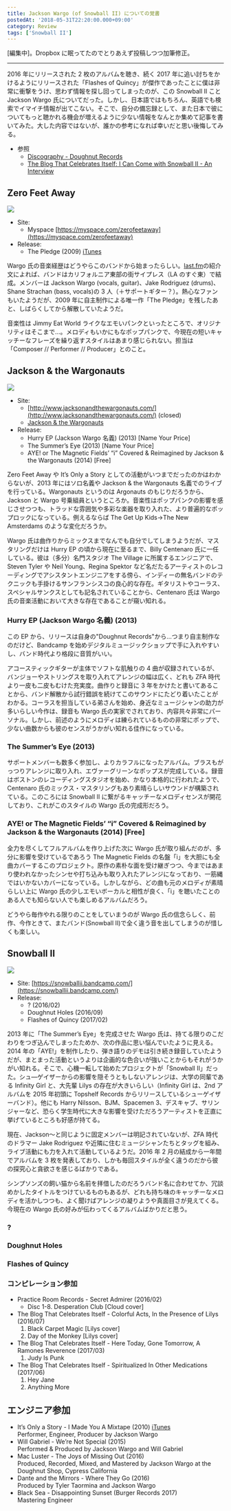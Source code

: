 ```yaml
---
title: Jackson Wargo (of Snowball II) についての覚書
postedAt: '2018-05-31T22:20:00.000+09:00'
category: Review
tags: ['Snowball II']
---
```


\[編集中\]。Dropbox に眠ってたのでとりあえず投稿しつつ加筆修正。

---

2016 年にリリースされた 2 枚のアルバムを聴き、続く 2017 年に追い討ちをかけるようにリリースされた「Flashes of Quincy」が傑作であったことに僕は非常に衝撃をうけ、思わず情報を探し回ってしまったのが、この Snowball II こと Jackson Wargo 氏についてだった。しかし、日本語ではもちろん、英語でも検索でイマイチ情報が出てこない。そこで、自分の備忘録として、また日本で彼についてもっと聴かれる機会が増えるように少ない情報をなんとか集めて記事を書いてみた。大した内容ではないが、誰かの参考になれば幸いだと思い後悔してみる。

- 参照
  - [Discography - Doughnut Records](https://doughnutrecords.weebly.com/discography.html)
  - [The Blog That Celebrates Itself: I Can Come with Snowball II - An Interview](http://theblogthatcelebratesitself.blogspot.com/2016/02/i-can-come-with-snowball-ii-interview.html)

## Zero Feet Away

![](https://a3-images.myspacecdn.com/images02/6/54ff5574c57841c385c2b526326cef45/full.jpg)

- Site:
  - Myspace [https://myspace.com/zerofeetaway](https://myspace.com/zerofeetaway)
- Release:
  - The Pledge (2009) [iTunes](https://itunes.apple.com/us/album/the-pledge/id386428445)

Wargo 氏の音楽経歴はどうやらこのバンドから始まったらしい。[last.fm](http://www.last.fm/music/Zero+Feet+Away)の紹介文によれば、バンドはカリフォルニア東部の街サイプレス（LA のすぐ東）で結成。メンバーは Jackson Wargo (vocals, guitar)、Jake Rodriguez (drums)、Shane Strachan (bass, vocals)の 3 人（＋サポートギター？）。熱心なファンもいたようだが、2009 年に自主制作による唯一作「The Pledge」を残したあと、しばらくしてから解散していたようだ。

音楽性は Jimmy Eat World ライクなエモいパンクといったところで、オリジナリティはそこまで…。メロディもいかにもなポップパンクで、今現在の短いキャッチーなフレーズを繰り返すスタイルはあまり感じられない。担当は「Composer // Performer // Producer」とのこと。

## Jackson & the Wargonauts

![](https://f4.bcbits.com/img/0002062921_10.jpg)

- Site:
  - [http://www.jacksonandthewargonauts.com/](http://www.jacksonandthewargonauts.com/) (closed)
  - [Jackson & the Wargonauts](https://jacksonwargo.bandcamp.com/)
- Release:
  - Hurry EP (Jackson Wargo 名義) (2013) \[Name Your Price\]
  - The Summer’s Eye (2013) \[Name Your Price\]
  - AYE! or The Magnetic Fields’ “i” Covered & Reimagined by Jackson & the Wargonauts (2014) \[Free\]

Zero Feet Away や It’s Only a Story としての活動がいつまでだったのかはわからないが、2013 年にはソロ名義や Jackson & the Wargonauts 名義でのライブを行っている。Wargonauts というのは Argonauts のもじりだろうから、Jackson と Wargo 号乗組員というところか。音楽性はポップパンクの影響を感じさせつつも、トラッドな雰囲気や多彩な楽器を取り入れた、より普遍的なポップロックになっている。例えるならば The Get Up Kids→The New Amsterdams のような変化だろうか。

Wargo 氏は曲作りからミックスまでなんでも自分でしてしまうようだが、マスタリングだけは Hurry EP の頃から現在に至るまで、Billy Centenaro 氏に一任している。彼は（多分）名門スタジオ The Village に所属するエンジニアで、Steven Tyler や Neil Young、Regina Spektor など名だたるアーティストのレコーディングでアシスタントエンジニアをする傍ら、インディーの無名バンドのテクニックも手掛けるサンフランシスコの良心的な存在。ギタリストやコーラス、スペシャルサンクスとしても記名されていることから、Centenaro 氏は Wargo 氏の音楽活動において大きな存在であることが窺い知れる。

### Hurry EP (Jackson Wargo 名義) (2013)

この EP から、リリースは自身の"Doughnut Records"から…つまり自主制作なのだけど、Bandcamp を始めデジタルミュージックショップで手に入れやすいし、バンド時代より格段に音質がいい。

アコースティックギターが主体でソフトな肌触りの 4 曲が収録されているが、バンジョーやストリングスを取り入れてアレンジの幅は広く、どれも ZFA 時代より一皮も二皮もむけた充実度。曲作りと録音に 3 年をかけたと書いてあることから、バンド解散から試行錯誤を続けてこのサウンドにたどり着いたことがわかる。コーラスを担当している弟さんを始め、身近なミュージシャンの助力が多いらしい今作は、録音も Wargo 氏の実家でされており、内容共々非常にパーソナル。しかし、前述のようにメロディは練られているものの非常にポップで、少ない曲数からも彼のセンスがうかがい知れる佳作になっている。

### The Summer’s Eye (2013)

サポートメンバーも数多く参加し、よりカラフルになったアルバム。ブラスもがっつりアレンジに取り入れ、エヴァーグリーンなポップスが完成している。録音はボストンのレコーディングスタジオを始め、かなり本格的に行われたようで、Centenaro 氏のミックス・マスタリングもあり素晴らしいサウンドが構築されている。このころには Snowball II に繋がるキャッチーなメロディセンスが開花しており、これがこのスタイルの Wargo 氏の完成形だろう。

### AYE! or The Magnetic Fields’ “i” Covered & Reimagined by Jackson & the Wargonauts (2014) \[Free\]

全力を尽くしてフルアルバムを作り上げた次に Wargo 氏が取り組んだのが、多分に影響を受けているであろう The Magnetic Fields の名盤「i」を大胆にも全曲カバーするこのプロジェクト。原作の素朴な面を受け継ぎつつ、今まではあまり使われなかったシンセや打ち込みも取り入れたアレンジになっており、一筋縄ではいかないカバーになっている。しかしながら、どの曲も元のメロディが素晴らしい上に Wargo 氏の少しエモいボーカルと相性が良く、「i」を聴いたことのある人でも知らない人でも楽しめるアルバムだろう。

どうやら毎作やれる限りのことをしていまうのが Wargo 氏の信念らしく、前作、今作ときて、またバンド(Snowball II)で全く違う音を出してしまうのが惜しくも楽しい。

## Snowball II

![](https://image-ticketfly.imgix.net/00/02/63/57/21-og.jpg?w=2048&h=1365)

- Site: [https://snowballii.bandcamp.com/](https://snowballii.bandcamp.com/)
- Release:
  - ? (2016/02)
  - Doughnut Holes (2016/09)
  - Flashes of Quincy (2017/02)

2013 年に「The Summer’s Eye」を完成させた Wargo 氏は、持てる限りのこだわりをつぎ込んでしまったためか、次の作品に思い悩んでいたように見える。2014 年の「AYE!」を制作したり、弾き語りのデモは引き続き録音していたようだが、まとまった活動というよりは企画的な色合いが強いことからもそれがうかがい知れる。そこで、心機一転して始めたプロジェクトが「Snowball II」だった。シュ—ゲイザーからの影響を隠そうともしないアレンジは、大学の同輩である Infinity Girl と、大先輩 Lilys の存在が大きいらしい（Infinity Girl は、2nd アルバムを 2015 年初頭に Topshelf Records からリリースしているシューゲイザーバンド）。他にも Harry Nilsson、BJM、Spacemen 3、デスキャブ、サリンジャーなど、恐らく学生時代に大きな影響を受けただろうアーティストを正直に挙げているところも好感が持てる。

現在、Jackson〜と同じように固定メンバーは明記されていないが、ZFA 時代のドラマー Jake Rodriguez や近隣に住むミュージシャンたちとタッグを組み、ライブ活動にも力を入れて活動しているようだ。2016 年 2 月の結成から一年間でアルバムを 3 枚を発表しており、しかも毎回スタイルが全く違うのだから彼の探究心と貪欲さを感じるばかりである。

シンプソンズの飼い猫から名前を拝借したのだろうバンド名に合わせてか、冗談めかしたタイトルをつけているものもあるが、どれも持ち味のキャッチーなメロディを活かしつつも、よく聞けばアレンジの凝りようや真面目さが見えてくる。今現在の Wargo 氏の好みが伝わってくるアルバムばかりだと思う。

### ?

### Doughnut Holes

### Flashes of Quincy

### コンピレーション参加

- Practice Room Records - Secret Admirer (2016/02)
  - Disc 1-8\. Desperation Club \[Cloud cover\]
- The Blog That Celebrates Itself - Colorful Acts, In the Presence of Lilys (2016/07)
  1.  Black Carpet Magic \[Lilys cover\]
  2.  Day of the Monkey \[Lilys cover\]
- The Blog That Celebrates Itself - Here Today, Gone Tomorrow, A Ramones Reverence (2017/03)
  1.  Judy Is Punk
- The Blog That Celebrates Itself - Spiritualized In Other Medications (2017/06)
  1.  Hey Jane
  2.  Anything More

## エンジニア参加

- It’s Only a Story - I Made You A Mixtape (2010) [iTunes](https://itunes.apple.com/jp/album/i-made-you-a-mixtape-e-p/426161027)  
  Performer, Engineer, Producer by Jackson Wargo
- Will Gabriel - We’re Not Special (2015)  
  Performed & Produced by Jackson Wargo and Will Gabriel
- Mac Luster - The Joys of Missing Out (2016)  
  Produced, Recorded, Mixed, and Mastered by Jackson Wargo at the Doughnut Shop, Cypress California
- Dante and the Mirrors - Where They Go (2016)  
  Produced by Tyler Taormina and Jackson Wargo
- Black Sea - Disappointing Sunset (Burger Records 2017)  
  Mastering Engineer
